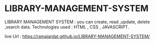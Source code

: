 # LIBRARY-MANAGEMENT-SYSTEM

LIBRARY MANAGEMENT SYSTEM : you can create, read ,update, delete ,search data.
Technologies used : HTML , CSS , JAVASCRIPT.

live Url : 
https://ramajardat.github.io/LIBRARY-MANAGEMENT-SYSTEM/
